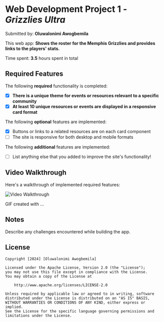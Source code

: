 # Web Development Project 1 - _Grizzlies Ultra_

Submitted by: **Oluwalonimi Awogbemila**

This web app: **Shows the roster for the Memphis Grizzlies and provides links to the players' stats.**

Time spent: **3.5** hours spent in total

## Required Features

The following **required** functionality is completed:

- [x] **There is a unique theme for events or resources relevant to a specific community**
- [x] **At least 10 unique resources or events are displayed in a responsive card format**

The following **optional** features are implemented:

- [x] Buttons or links to a related resources are on each card component
- [ ] The site is responsive for both desktop and mobile formats

The following **additional** features are implemented:

- [ ] List anything else that you added to improve the site's functionality!

## Video Walkthrough

Here's a walkthrough of implemented required features:

<img src='https://imgur.com/gallery/web-dev-grizzlies-cPZlCyo.gif' title='Video Walkthrough' width='' alt='Video Walkthrough' />

<!-- Replace this with whatever GIF tool you used! -->

GIF created with ...

<!-- Recommended tools:
[ScreenToGif](https://www.screentogif.com/) for Windows -->

## Notes

Describe any challenges encountered while building the app.

## License

    Copyright [2024] [Oluwalonimi Awogbemila]

    Licensed under the Apache License, Version 2.0 (the "License");
    you may not use this file except in compliance with the License.
    You may obtain a copy of the License at

        http://www.apache.org/licenses/LICENSE-2.0

    Unless required by applicable law or agreed to in writing, software
    distributed under the License is distributed on an "AS IS" BASIS,
    WITHOUT WARRANTIES OR CONDITIONS OF ANY KIND, either express or implied.
    See the License for the specific language governing permissions and
    limitations under the License.
